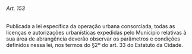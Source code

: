 
###### Art. 153
Publicada a lei específica da operação urbana consorciada, todas as licenças e autorizações urbanísticas expedidas pelo Município relativas à sua área de abrangência deverão observar os parâmetros e condições definidos nessa lei, nos termos do §2º do art. 33 do Estatuto da Cidade.
